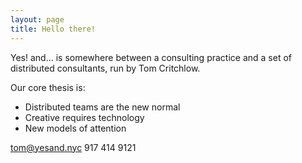 ```yaml
---
layout: page
title: Hello there!
---
```


<span class="brandsmall">Yes! and...</span> is somewhere between a consulting practice and a set of distributed consultants, run by Tom Critchlow.

Our core thesis is:

 - Distributed teams are the new normal
 - Creative requires technology
 - New models of attention
 
 tom@yesand.nyc
 917 414 9121